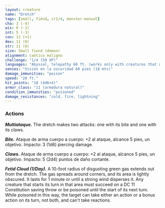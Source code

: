 ```yaml
---
layout: creature
name: "Dretch"
tags: [small, fiend, cr1/4, monster-manual]
cha: 3 (-4)
wis: 8 (-1)
int: 5 (-3)
con: 12 (+1)
dex: 11 (0)
str: 11 (0)
size: Small fiend (demon)
alignment: caótico maligno
challenge: "1/4 (50 XP)"
languages: "Abyssal, telepathy 60 ft. (works only with creatures that understand Abyssal)"
senses: "Visión en la oscuridad 60 pies (18 mts)"
damage_immunities: "poison"
speed: "20 ft."
hit_points: "18 (4d6+4)"
armor_class: "11 (armadura natural)"
condition_immunities: "poisoned"
damage_resistances: "cold, fire, lightning"
---
```


### Actions

***Multiataque.*** The dretch makes two attacks: one with its bite and one with its claws.

***Bite.*** Ataque de arma cuerpo a cuerpo: +2 al ataque, alcance 5 pies, un objetivo. Impacto: 3 (1d6) piercing damage.

***Claws.*** Ataque de arma cuerpo a cuerpo: +2 al ataque, alcance 5 pies, un objetivo. Impacto: 5 (2d4) puntos de daño cortante.

***Fetid Cloud (1/Day).*** A 10-foot radius of disgusting green gas extends out from the dretch. The gas spreads around corners, and its area is lightly obscured. It lasts for 1 minute or until a strong wind disperses it. Any creature that starts its turn in that area must succeed on a DC 11 Constitution saving throw or be poisoned until the start of its next turn. While poisoned in this way, the target can take either an action or a bonus action on its turn, not both, and can't take reactions.